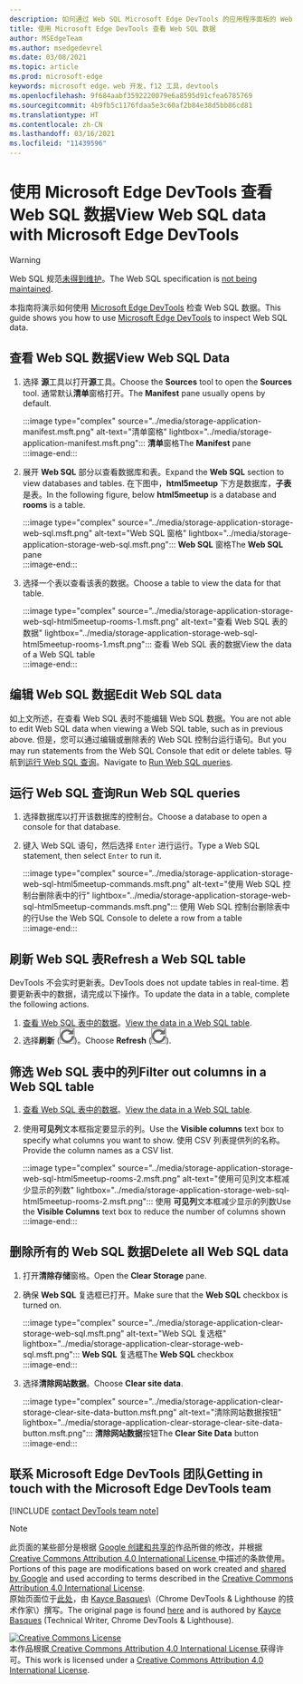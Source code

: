 ```yaml
---
description: 如何通过 Web SQL Microsoft Edge DevTools 的应用程序面板的 Web SQL 数据。
title: 使用 Microsoft Edge DevTools 查看 Web SQL 数据
author: MSEdgeTeam
ms.author: msedgedevrel
ms.date: 03/08/2021
ms.topic: article
ms.prod: microsoft-edge
keywords: microsoft edge，web 开发，f12 工具，devtools
ms.openlocfilehash: 9f684aabf3592220079e6a8595d91cfea6785769
ms.sourcegitcommit: 4b9fb5c1176fdaa5e3c60af2b84e38d5bb86cd81
ms.translationtype: HT
ms.contentlocale: zh-CN
ms.lasthandoff: 03/16/2021
ms.locfileid: "11439596"
---
```

<!-- Copyright Kayce Basques 

   Licensed under the Apache License, Version 2.0 (the "License");
   you may not use this file except in compliance with the License.
   You may obtain a copy of the License at

       https://www.apache.org/licenses/LICENSE-2.0

   Unless required by applicable law or agreed to in writing, software
   distributed under the License is distributed on an "AS IS" BASIS,
   WITHOUT WARRANTIES OR CONDITIONS OF ANY KIND, either express or implied.
   See the License for the specific language governing permissions and
   limitations under the License.  -->

# <a name="view-web-sql-data-with-microsoft-edge-devtools"></a><span data-ttu-id="e4937-104">使用 Microsoft Edge DevTools 查看 Web SQL 数据</span><span class="sxs-lookup"><span data-stu-id="e4937-104">View Web SQL data with Microsoft Edge DevTools</span></span>  

> [!WARNING]
> <span data-ttu-id="e4937-105">Web SQL 规范[未得到维护][W3CWebSQLStatus]。</span><span class="sxs-lookup"><span data-stu-id="e4937-105">The Web SQL specification is [not being maintained][W3CWebSQLStatus].</span></span>  

<span data-ttu-id="e4937-106">本指南将演示如何使用 [Microsoft Edge DevTools][MicrosoftEdgeDevTools] 检查 Web SQL 数据。</span><span class="sxs-lookup"><span data-stu-id="e4937-106">This guide shows you how to use [Microsoft Edge DevTools][MicrosoftEdgeDevTools] to inspect Web SQL data.</span></span>  

## <a name="view-web-sql-data"></a><span data-ttu-id="e4937-107">查看 Web SQL 数据</span><span class="sxs-lookup"><span data-stu-id="e4937-107">View Web SQL Data</span></span>  

1.  <span data-ttu-id="e4937-108">选择 **源**工具以打开**源**工具。</span><span class="sxs-lookup"><span data-stu-id="e4937-108">Choose the **Sources** tool to open the **Sources** tool.</span></span>  <span data-ttu-id="e4937-109">通常默认**清单**窗格打开。</span><span class="sxs-lookup"><span data-stu-id="e4937-109">The **Manifest** pane usually opens by default.</span></span>  
    
    :::image type="complex" source="../media/storage-application-manifest.msft.png" alt-text="清单窗格" lightbox="../media/storage-application-manifest.msft.png":::
       <span data-ttu-id="e4937-111">**清单**窗格</span><span class="sxs-lookup"><span data-stu-id="e4937-111">The **Manifest** pane</span></span>  
    :::image-end:::  
    
1.  <span data-ttu-id="e4937-112">展开 **Web SQL** 部分以查看数据库和表。</span><span class="sxs-lookup"><span data-stu-id="e4937-112">Expand the **Web SQL** section to view databases and tables.</span></span>  <span data-ttu-id="e4937-113">在下图中，**html5meetup** 下方是数据库，**子表**是表。</span><span class="sxs-lookup"><span data-stu-id="e4937-113">In the following figure, below **html5meetup** is a database and **rooms** is a table.</span></span>  
    
    :::image type="complex" source="../media/storage-application-storage-web-sql.msft.png" alt-text="Web SQL 窗格" lightbox="../media/storage-application-storage-web-sql.msft.png":::
       <span data-ttu-id="e4937-115">**Web SQL** 窗格</span><span class="sxs-lookup"><span data-stu-id="e4937-115">The **Web SQL** pane</span></span>  
    :::image-end:::  
    
1.  <span data-ttu-id="e4937-116">选择一个表以查看该表的数据。</span><span class="sxs-lookup"><span data-stu-id="e4937-116">Choose a table to view the data for that table.</span></span>  
    
    :::image type="complex" source="../media/storage-application-storage-web-sql-html5meetup-rooms-1.msft.png" alt-text="查看 Web SQL 表的数据" lightbox="../media/storage-application-storage-web-sql-html5meetup-rooms-1.msft.png":::
       <span data-ttu-id="e4937-118">查看 Web SQL 表的数据</span><span class="sxs-lookup"><span data-stu-id="e4937-118">View the data of a Web SQL table</span></span>  
    :::image-end:::  
    
## <a name="edit-web-sql-data"></a><span data-ttu-id="e4937-119">编辑 Web SQL 数据</span><span class="sxs-lookup"><span data-stu-id="e4937-119">Edit Web SQL data</span></span>  

<span data-ttu-id="e4937-120">如上文所述，在查看 Web SQL 表时不能编辑 Web SQL 数据。</span><span class="sxs-lookup"><span data-stu-id="e4937-120">You are not able to edit Web SQL data when viewing a Web SQL table, such as in previous above.</span></span>  <span data-ttu-id="e4937-121">但是，您可以通过编辑或删除表的 Web SQL 控制台运行语句。</span><span class="sxs-lookup"><span data-stu-id="e4937-121">But you may run statements from the Web SQL Console that edit or delete tables.</span></span>  <span data-ttu-id="e4937-122">导航到[运行 Web SQL 查询](#run-web-sql-queries)。</span><span class="sxs-lookup"><span data-stu-id="e4937-122">Navigate to [Run Web SQL queries](#run-web-sql-queries).</span></span>  

## <a name="run-web-sql-queries"></a><span data-ttu-id="e4937-123">运行 Web SQL 查询</span><span class="sxs-lookup"><span data-stu-id="e4937-123">Run Web SQL queries</span></span>  

1.  <span data-ttu-id="e4937-124">选择数据库以打开该数据库的控制台。</span><span class="sxs-lookup"><span data-stu-id="e4937-124">Choose a database to open a console for that database.</span></span>  
1.  <span data-ttu-id="e4937-125">键入 Web SQL 语句，然后选择 `Enter` 进行运行。</span><span class="sxs-lookup"><span data-stu-id="e4937-125">Type a Web SQL statement, then select `Enter` to run it.</span></span>  
    
    :::image type="complex" source="../media/storage-application-storage-web-sql-html5meetup-commands.msft.png" alt-text="使用 Web SQL 控制台删除表中的行" lightbox="../media/storage-application-storage-web-sql-html5meetup-commands.msft.png":::
       <span data-ttu-id="e4937-127">使用 Web SQL 控制台删除表中的行</span><span class="sxs-lookup"><span data-stu-id="e4937-127">Use the Web SQL Console to delete a row from a table</span></span>  
    :::image-end:::  
    
## <a name="refresh-a-web-sql-table"></a><span data-ttu-id="e4937-128">刷新 Web SQL 表</span><span class="sxs-lookup"><span data-stu-id="e4937-128">Refresh a Web SQL table</span></span>  

<span data-ttu-id="e4937-129">DevTools 不会实时更新表。</span><span class="sxs-lookup"><span data-stu-id="e4937-129">DevTools does not update tables in real-time.</span></span>  <span data-ttu-id="e4937-130">若要更新表中的数据，请完成以下操作。</span><span class="sxs-lookup"><span data-stu-id="e4937-130">To update the data in a table, complete the following actions.</span></span>  

1.  <span data-ttu-id="e4937-131">[查看 Web SQL 表中的数据](#view-web-sql-data)。</span><span class="sxs-lookup"><span data-stu-id="e4937-131">[View the data in a Web SQL table](#view-web-sql-data).</span></span>  
1.  <span data-ttu-id="e4937-132">选择**刷新** \(![Refresh](../media/refresh-icon.msft.png)\)。</span><span class="sxs-lookup"><span data-stu-id="e4937-132">Choose **Refresh** \(![Refresh](../media/refresh-icon.msft.png)\).</span></span>  
    
## <a name="filter-out-columns-in-a-web-sql-table"></a><span data-ttu-id="e4937-133">筛选 Web SQL 表中的列</span><span class="sxs-lookup"><span data-stu-id="e4937-133">Filter out columns in a Web SQL table</span></span>  

1.  <span data-ttu-id="e4937-134">[查看 Web SQL 表中的数据](#view-web-sql-data)。</span><span class="sxs-lookup"><span data-stu-id="e4937-134">[View the data in a Web SQL table](#view-web-sql-data).</span></span>  
1.  <span data-ttu-id="e4937-135">使用**可见列**文本框指定要显示的列。</span><span class="sxs-lookup"><span data-stu-id="e4937-135">Use the **Visible columns** text box to specify what columns you want to show.</span></span>  <span data-ttu-id="e4937-136">使用 CSV 列表提供列的名称。</span><span class="sxs-lookup"><span data-stu-id="e4937-136">Provide the column names as a CSV list.</span></span>  
    
    :::image type="complex" source="../media/storage-application-storage-web-sql-html5meetup-rooms-2.msft.png" alt-text="使用可见列文本框减少显示的列数" lightbox="../media/storage-application-storage-web-sql-html5meetup-rooms-2.msft.png":::
       <span data-ttu-id="e4937-138">使用 **可见列**文本框减少显示的列数</span><span class="sxs-lookup"><span data-stu-id="e4937-138">Use the **Visible Columns** text box to reduce the number of columns shown</span></span>  
    :::image-end:::  
    
## <a name="delete-all-web-sql-data"></a><span data-ttu-id="e4937-139">删除所有的 Web SQL 数据</span><span class="sxs-lookup"><span data-stu-id="e4937-139">Delete all Web SQL data</span></span>  

1.  <span data-ttu-id="e4937-140">打开**清除存储**窗格。</span><span class="sxs-lookup"><span data-stu-id="e4937-140">Open the **Clear Storage** pane.</span></span>  
1.  <span data-ttu-id="e4937-141">确保 **Web SQL** 复选框已打开。</span><span class="sxs-lookup"><span data-stu-id="e4937-141">Make sure that the **Web SQL** checkbox is turned on.</span></span>  
    
    :::image type="complex" source="../media/storage-application-clear-storage-web-sql.msft.png" alt-text="Web SQL 复选框" lightbox="../media/storage-application-clear-storage-web-sql.msft.png":::
       <span data-ttu-id="e4937-143">**Web SQL** 复选框</span><span class="sxs-lookup"><span data-stu-id="e4937-143">The **Web SQL** checkbox</span></span>  
    :::image-end:::  
    
1.  <span data-ttu-id="e4937-144">选择**清除网站数据**。</span><span class="sxs-lookup"><span data-stu-id="e4937-144">Choose **Clear site data**.</span></span>  
    
    :::image type="complex" source="../media/storage-application-clear-storage-clear-site-data-button.msft.png" alt-text="清除网站数据按钮" lightbox="../media/storage-application-clear-storage-clear-site-data-button.msft.png":::
       <span data-ttu-id="e4937-146">**清除网站数据**按钮</span><span class="sxs-lookup"><span data-stu-id="e4937-146">The **Clear Site Data** button</span></span>  
    :::image-end:::  
    
## <a name="getting-in-touch-with-the-microsoft-edge-devtools-team"></a><span data-ttu-id="e4937-147">联系 Microsoft Edge DevTools 团队</span><span class="sxs-lookup"><span data-stu-id="e4937-147">Getting in touch with the Microsoft Edge DevTools team</span></span>  

[!INCLUDE [contact DevTools team note](../includes/contact-devtools-team-note.md)]  

<!-- links -->  

[MicrosoftEdgeDevTools]: ../../devtools-guide-chromium/index.md "Microsoft Edge (Chromium) 开发人员工具 | Microsoft Docs"  

[W3CWebSQLStatus]: https://w3.org/TR/webdatabase/#status-of-this-document "Web SQL 数据库 | W3C"  

> [!NOTE]
> <span data-ttu-id="e4937-150">此页面的某些部分是根据 [Google 创建和共享的][GoogleSitePolicies]作品所做的修改，并根据[ Creative Commons Attribution 4.0 International License ][CCA4IL]中描述的条款使用。</span><span class="sxs-lookup"><span data-stu-id="e4937-150">Portions of this page are modifications based on work created and [shared by Google][GoogleSitePolicies] and used according to terms described in the [Creative Commons Attribution 4.0 International License][CCA4IL].</span></span>  
> <span data-ttu-id="e4937-151">原始页面位于[此处](https://developers.google.com/web/tools/chrome-devtools/storage/websql)，由 [Kayce Basques][KayceBasques]\（Chrome DevTools \& Lighthouse 的技术作家\）撰写。</span><span class="sxs-lookup"><span data-stu-id="e4937-151">The original page is found [here](https://developers.google.com/web/tools/chrome-devtools/storage/websql) and is authored by [Kayce Basques][KayceBasques] \(Technical Writer, Chrome DevTools \& Lighthouse\).</span></span>  

[![Creative Commons License][CCby4Image]][CCA4IL]  
<span data-ttu-id="e4937-153">本作品根据[ Creative Commons Attribution 4.0 International License ][CCA4IL]获得许可。</span><span class="sxs-lookup"><span data-stu-id="e4937-153">This work is licensed under a [Creative Commons Attribution 4.0 International License][CCA4IL].</span></span>  

[CCA4IL]: https://creativecommons.org/licenses/by/4.0  
[CCby4Image]: https://i.creativecommons.org/l/by/4.0/88x31.png  
[GoogleSitePolicies]: https://developers.google.com/terms/site-policies  
[KayceBasques]: https://developers.google.com/web/resources/contributors/kaycebasques  
